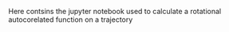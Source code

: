 Here contsins the jupyter notebook used to calculate a rotational autocorelated function on a trajectory 
